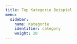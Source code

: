 ```yaml
---
title: Top Kategorie Beispiel
menu:
  sidebar:
    name: Kategorie
    identifier: category
    weight: 20
---
```

